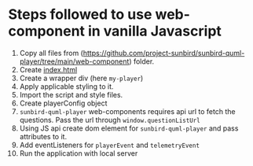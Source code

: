 # Steps followed to use web-component in vanilla Javascript

1. Copy all files from (https://github.com/project-sunbird/sunbird-quml-player/tree/main/web-component) folder.
2. Create [index.html](./index.html)
3. Create a wrapper div (here `my-player`)
4. Apply applicable styling to it.
5. Import the script and style files.
6. Create playerConfig object
7. `sunbird-quml-player` web-components requires api url to fetch the questions. Pass the url through `window.questionListUrl`
8. Using JS api create dom element for `sunbird-quml-player` and pass attributes to it.
9. Add eventListeners for `playerEvent` and `telemetryEvent`
10. Run the application with local server